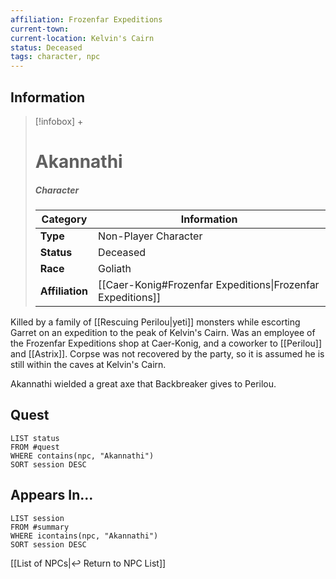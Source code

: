 ```yaml
---
affiliation: Frozenfar Expeditions
current-town:
current-location: Kelvin's Cairn
status: Deceased
tags: character, npc
---
```


## Information
> [!infobox] +
> # Akannathi
> ##### Character
> | Category | Information |
> | ---- | ---- |
> | **Type** | Non-Player Character |
> | **Status** | Deceased |
> | **Race** | Goliath |
> | **Affiliation** | [[Caer-Konig#Frozenfar Expeditions\|Frozenfar Expeditions]]  |

Killed by a family of [[Rescuing Perilou|yeti]] monsters while escorting Garret on an expedition to the peak of Kelvin's Cairn. Was an employee of the Frozenfar Expeditions shop at Caer-Konig, and a coworker to [[Perilou]] and [[Astrix]]. Corpse was not recovered by the party, so it is assumed he is still within the caves at Kelvin's Cairn.

Akannathi wielded a great axe that Backbreaker gives to Perilou.

## Quest

```dataview
LIST status
FROM #quest
WHERE contains(npc, "Akannathi")
SORT session DESC
```


## Appears In...
```dataview
LIST session
FROM #summary
WHERE icontains(npc, "Akannathi")
SORT session DESC
```



[[List of NPCs|↩️ Return to NPC List]]

